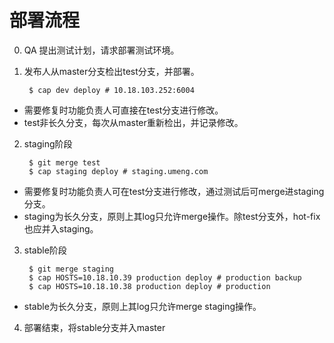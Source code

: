 # 部署流程 #

0. QA 提出测试计划，请求部署测试环境。

1. 发布人从master分支检出test分支，并部署。

        $ cap dev deploy # 10.18.103.252:6004

  - 需要修复时功能负责人可直接在test分支进行修改。
  - test非长久分支，每次从master重新检出，并记录修改。

2. staging阶段

        $ git merge test
        $ cap staging deploy # staging.umeng.com

  - 需要修复时功能负责人可在test分支进行修改，通过测试后可merge进staging分支。
  - staging为长久分支，原则上其log只允许merge操作。除test分支外，hot-fix也应并入staging。

3. stable阶段

        $ git merge staging
        $ cap HOSTS=10.18.10.39 production deploy # production backup
        $ cap HOSTS=10.18.10.38 production deploy # production

  - stable为长久分支，原则上其log只允许merge staging操作。

4. 部署结束，将stable分支并入master

